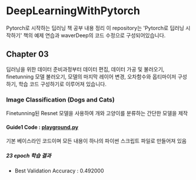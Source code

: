 # DeepLearningWithPytorch
Pytorch로 시작하는 딥러닝 책 공부 내용 정리
이 repository는 'Pytorch로 딥러닝 시작하기' 책의 예제 연습과 waverDeep의 코드 수정으로 구성되어있습니다.

## Chapter 03
딥러닝을 위한 데이터 준비과정부터 데이터 편집, 데이터 가공 및 불러오기, finetunning 모델 불러오기, 모델의 마지막 레이어 변경, 오차함수와 옵티마이저 구성하기, 학습 코드 구성하기로 이루어져 있습니다.
### Image Classification (Dogs and Cats)
Finetunning된 Resnet 모델을 사용하여 개와 고양이를 분류하는 간단한 모델을 제작
#### Guide1 Code : [playground.py][link1]
[link1]: https://github.com/waverDeep/DeepLearningWithPytorch/blob/master/Chapter03/cat_vs_dog/playground.py
기본 베이스라인 코드이며 모든 내용이 하나의 파이썬 스크립트 파일로 만들어져 있음
##### 23 epoch 학습 결과
- Best Validation Accuracy : 0.492000




